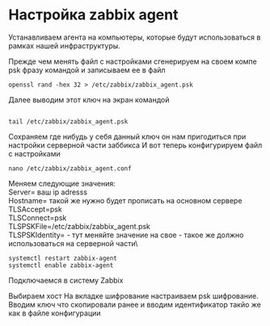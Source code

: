 # Настройка zabbix agent

Устанавливаем агента  на компьютеры, которые будут использоваться в рамках нашей инфраструктуры.


Прежде чем менять файл с настройками сгенерируем на своем компе psk фразу командой и записываем ее в файл
```
openssl rand -hex 32 > /etc/zabbix/zabbix_agent.psk
```
Далее выводим этот ключ на экран командой 
```

tail /etc/zabbix/zabbix_agent.psk
```
Сохраняем где нибудь у себя данный ключ он нам пригодиться при настройки серверной части заббикса
И вот теперь конфигурируем файл с настройками

```
nano /etc/zabbix/zabbix_agent.conf
```

Меняем следующие значения:\
Server=    ваш ip adresss\
Hostname=  такой же нужно будет прописать на основном сервере\
TLSAccept=psk\
TLSConnect=psk\
TLSPSKFile=/etc/zabbix/zabbix_agent.psk\
TLSPSKIdentity=<Hostname>  - тут меняйте значение на свое - такое же должно использоваться на серверной части\

```
systemctl restart zabbix-agent
systemctl enable zabbix-agent
```

Подключаемся в систему Zabbix

Выбираем хост
На вкладке шифрование настраиваем psk шифрование.
Вводим ключ что скопировали ранее и вводим идентификатор такйо же как в файле конфигурации


